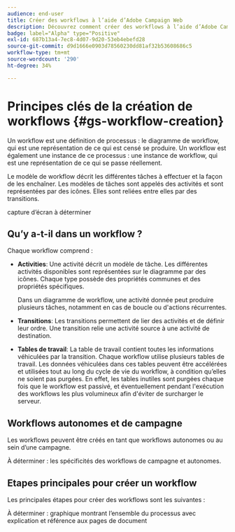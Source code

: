 ```yaml
---
audience: end-user
title: Créer des workflows à l’aide d’Adobe Campaign Web
description: Découvrez comment créer des workflows à l’aide d’Adobe Campaign Web.
badge: label="Alpha" type="Positive"
exl-id: 687b13a4-7ec8-4d07-9d20-53eb4ebefd28
source-git-commit: d9d1666e0903d78560230dd81af32b53608686c5
workflow-type: tm+mt
source-wordcount: '290'
ht-degree: 34%

---
```



# Principes clés de la création de workflows {#gs-workflow-creation}

Un workflow est une définition de processus : le diagramme de workflow, qui est une représentation de ce qui est censé se produire. Un workflow est également une instance de ce processus : une instance de workflow, qui est une représentation de ce qui se passe réellement.

Le modèle de workflow décrit les différentes tâches à effectuer et la façon de les enchaîner. Les modèles de tâches sont appelés des activités et sont représentées par des icônes. Elles sont reliées entre elles par des transitions.

capture d’écran à déterminer

## Qu’y a-t-il dans un workflow ?

Chaque workflow comprend :

* **Activities**: Une activité décrit un modèle de tâche. Les différentes activités disponibles sont représentées sur le diagramme par des icônes. Chaque type possède des propriétés communes et des propriétés spécifiques.

   Dans un diagramme de workflow, une activité donnée peut produire plusieurs tâches, notamment en cas de boucle ou d&#39;actions récurrentes.

* **Transitions**: Les transitions permettent de lier des activités et de définir leur ordre. Une transition relie une activité source à une activité de destination.

* **Tables de travail**: La table de travail contient toutes les informations véhiculées par la transition. Chaque workflow utilise plusieurs tables de travail. Les données véhiculées dans ces tables peuvent être accélérées et utilisées tout au long du cycle de vie du workflow, à condition qu’elles ne soient pas purgées. En effet, les tables inutiles sont purgées chaque fois que le workflow est passivé, et éventuellement pendant l&#39;exécution des workflows les plus volumineux afin d&#39;éviter de surcharger le serveur.

## Workflows autonomes et de campagne

Les workflows peuvent être créés en tant que workflows autonomes ou au sein d’une campagne.

À déterminer : les spécificités des workflows de campagne et autonomes.

## Etapes principales pour créer un workflow

Les principales étapes pour créer des workflows sont les suivantes :

À déterminer : graphique montrant l’ensemble du processus avec explication et référence aux pages de document